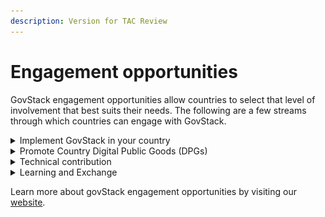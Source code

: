 ```yaml
---
description: Version for TAC Review
---
```


# Engagement opportunities

GovStack engagement opportunities allow countries to select that level of involvement that best suits their needs. The following are a few streams through which countries can engage with GovStack.

<details>

<summary>Implement GovStack in your country</summary>

Become a key partner for regional piloting and incorporating GovStack into country-level digitalization strategies

**Opportunities to get involved:**

* Prioritise sectors to introduce digital services.
* &#x20;Identify and rank services/use cases to be digitised.
* Design and develop citizen centric, seamless digital government services.
* Deploy and test digital government services on GovStack sandbox.
* Migrate the digital governent services on country infrastructure.
* Develop Capacity on GovStack & Whole-of-Government approach to digitise government services at scale.
* Develop digital strategies, strengthen institutional capacity based on BB approach together with digital readiness studies.
* Participate in knowledge-exchange to strengthen the global GovStack community by joining Forums and high-level panels representing the GovStack initiative.

To learn more about how to become a Reference Implementation Country please follow the [link](https://www.govstack.global/join-the-community/#reference-implementation-country).

<img src="../../.gitbook/assets/Screenshot 2022-09-19 220850.png" alt="" data-size="original">

</details>

<details>

<summary>Promote Country Digital Public Goods (DPGs)</summary>

Become a Champion Country by sharing Country DPGs & Expertise to other Countries:

* Identify potential DPGs that are likely to also comply with building blocks specifications
* Identify existing DPGs that can be used to inform specifications of building blocks – where these specifications are not yet in place/still evolving
* Create alignment and coordination for how to accelerate the discovery of these DPG Building Blocks eg. via a digital marketplace\


**Opportunities to get involved:**

* Participate in bi-monthly discussion rounds to exchange on DPGs as well as definitions for building blocks and Digital Public Infrastructure (DPI)
* Share best practices with and learn from other experts
* Contribute to the publication of GovStack relevant definitions (e.g. building blocks, DPI)

To learn more about becoming a Champion Country please follow the [link](https://www.govstack.global/join-the-community/#communities-of-practice).

<img src="../../.gitbook/assets/Screenshot 2022-09-22 101729.png" alt="" data-size="original">

</details>

<details>

<summary>Technical contribution</summary>

Participate in the co-design and review of Building Block technical specifications in GovStack working groups.

Find specifications for GovStack Building Blocks linked [here](http://127.0.0.1:5000/s/undefined/).

<img src="../../.gitbook/assets/Screenshot 2022-09-19 221657.png" alt="" data-size="original">

</details>

<details>

<summary>Learning and Exchange</summary>

Share best practices in our GovStack communities of practice and exchange formats:

* GovStack CIO Digital Leaders Forum
* GovStack Demo Days
* GovStack Learning Management System (LMS)

<img src="../../.gitbook/assets/Screenshot 2022-09-19 221727.png" alt="" data-size="original">

</details>

Learn more about govStack engagement opportunities by visiting our [website](https://www.govstack.global/join-the-community/).
